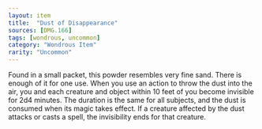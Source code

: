 ```yaml
---
layout: item
title:  "Dust of Disappearance"
sources: [DMG.166]
tags: [wondrous, uncommon]
category: "Wondrous Item"
rarity: "Uncommon"
---
```


Found in a small packet, this powder resembles very fine sand. There is enough of it for one use. When you use an action to throw the dust into the air, you and each creature and object within 10 feet of you become invisible for 2d4 minutes. The duration is the same for all subjects, and the dust is consumed when its magic takes effect. If a creature affected by the dust attacks or casts a spell, the invisibility ends for that creature.